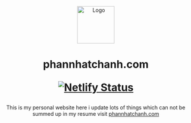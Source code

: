 <div align="center">
  <img alt="Logo" src="https://phannhatchanh.com/icons/icon-512x512.png" width="100" />
</div>

<h1 align="center">
  phannhatchanh.com
  
[![Netlify Status](https://api.netlify.com/api/v1/badges/4c8d7c47-7ce8-4250-aac3-e7acbca5e775/deploy-status)](https://app.netlify.com/sites/elastic-bassi-654db8/deploys)

</h1>
<p align="center">
  This is my personal website here i update lots of things which can not be summed up in my resume
  visit <a href="https://phannhatchanh.com" target="_blank">phannhatchanh.com</a>
</p>
